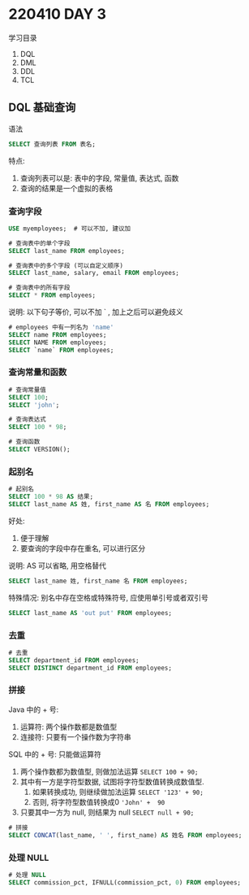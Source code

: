 # 220410 DAY 3

学习目录
1. DQL
2. DML
3. DDL
4. TCL

## DQL 基础查询

语法
```sql
SELECT 查询列表 FROM 表名;
```

特点:
1. 查询列表可以是: 表中的字段, 常量值, 表达式, 函数
2. 查询的结果是一个虚拟的表格

### 查询字段

```sql
USE myemployees;  # 可以不加, 建议加

# 查询表中的单个字段
SELECT last_name FROM employees;

# 查询表中的多个字段 (可以自定义顺序)
SELECT last_name, salary, email FROM employees;

# 查询表中的所有字段
SELECT * FROM employees;
```

说明:
以下句子等价, 可以不加 \` , 加上之后可以避免歧义

```sql
# employees 中有一列名为 'name'
SELECT name FROM employees;
SELECT NAME FROM employees;
SELECT `name` FROM employees;
```

### 查询常量和函数

```sql
# 查询常量值
SELECT 100;
SELECT 'john';

# 查询表达式
SELECT 100 * 98;

# 查询函数
SELECT VERSION();
```

### 起别名

```sql
# 起别名
SELECT 100 * 98 AS 结果;
SELECT last_name AS 姓, first_name AS 名 FROM employees;
```

好处:
1. 便于理解
2. 要查询的字段中存在重名, 可以进行区分

说明:
AS 可以省略, 用空格替代

```sql
SELECT last_name 姓, first_name 名 FROM employees;
```

特殊情况:
别名中存在空格或特殊符号, 应使用单引号或者双引号

```sql
SELECT last_name AS 'out put' FROM employees;
```

### 去重

```sql
# 去重
SELECT department_id FROM employees;
SELECT DISTINCT department_id FROM employees;
```

### 拼接

Java 中的 + 号:
1. 运算符: 两个操作数都是数值型
2. 连接符: 只要有一个操作数为字符串

SQL 中的 + 号:
只能做运算符
1. 两个操作数都为数值型, 则做加法运算 `SELECT 100 + 90;`
2. 其中有一方是字符型数据, 试图将字符型数值转换成数值型. 
   1. 如果转换成功, 则继续做加法运算 `SELECT '123' + 90;`
   2. 否则, 将字符型数值转换成0 `'John' +  90`
3. 只要其中一方为 null, 则结果为 null `SELECT null + 90;`

```sql
# 拼接
SELECT CONCAT(last_name, ' ', first_name) AS 姓名 FROM employees;
```
### 处理 NULL

```sql
# 处理 NULL
SELECT commission_pct, IFNULL(commission_pct, 0) FROM employees;
```
